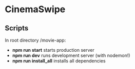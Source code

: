 # CinemaSwipe

## Scripts
In root directory /movie-app:

- **npm run start** starts production server
- **npm run dev** runs development server (with nodemon!)
- **npm run install_all** installs all dependencies